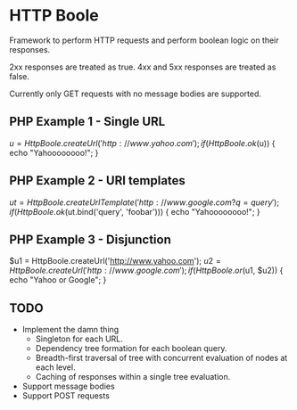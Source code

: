 HTTP Boole
==========
Framework to perform HTTP requests and perform boolean logic on their responses.

2xx responses are treated as true.
4xx and 5xx responses are treated as false.

Currently only GET requests with no message bodies are supported.

PHP Example 1 - Single URL
--------------------------
$u = HttpBoole.createUrl('http://www.yahoo.com');
if (HttpBoole.ok($u)) {
   echo "Yahoooooooo!";
}

PHP Example 2 - URI templates
-----------------------------
$ut = HttpBoole.createUrlTemplate('http://www.google.com?q={query}');
if (HttpBoole.ok($ut.bind('query', 'foobar'))) {
   echo "Yahoooooooo!";
}

PHP Example 3 - Disjunction
---------------------------
$u1 = HttpBoole.createUrl('http://www.yahoo.com');
$u2 = HttpBoole.createUrl('http://www.google.com');
if (HttpBoole.or($u1, $u2)) {
   echo "Yahoo or Google";
}

TODO
----
* Implement the damn thing
   * Singleton for each URL.
   * Dependency tree formation for each boolean query.
   * Breadth-first traversal of tree with concurrent evaluation of nodes at each level.
   * Caching of responses within a single tree evaluation.
* Support message bodies
* Support POST requests

